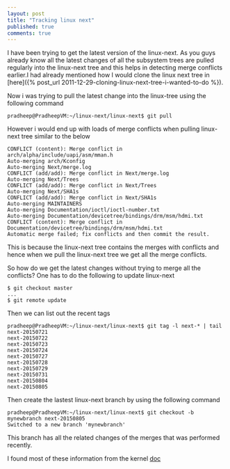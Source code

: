 ```yaml
---
layout: post
title: "Tracking linux next"
published: true
comments: true
---
```

I have been trying to get the latest version of the linux-next. As you guys already know all the latest changes of all the subsystem trees are pulled regularly into the linux-next tree and this helps in detecting merge conflicts earlier.I had already mentioned how I would clone the linux next tree in [here]({% post_url 2011-12-29-cloning-linux-next-tree-i-wanted-to-do %}).

Now i was trying to pull the latest change into the linux-tree using the following command

```
pradheep@PradheepVM:~/linux-next/linux-next$ git pull

```
However i would end up with loads of merge conflicts when pulling linux-next tree similar to the below

```	
CONFLICT (content): Merge conflict in arch/alpha/include/uapi/asm/mman.h
Auto-merging arch/Kconfig
Auto-merging Next/merge.log
CONFLICT (add/add): Merge conflict in Next/merge.log
Auto-merging Next/Trees
CONFLICT (add/add): Merge conflict in Next/Trees
Auto-merging Next/SHA1s
CONFLICT (add/add): Merge conflict in Next/SHA1s
Auto-merging MAINTAINERS
Auto-merging Documentation/ioctl/ioctl-number.txt
Auto-merging Documentation/devicetree/bindings/drm/msm/hdmi.txt
CONFLICT (content): Merge conflict in Documentation/devicetree/bindings/drm/msm/hdmi.txt
Automatic merge failed; fix conflicts and then commit the result.
```

This is because the linux-next tree contains the merges with conflicts and hence when we pull the linux-next tree we get all the merge conflicts.

So how do we get the latest changes without trying to merge all the conflicts?
One has to do the following to update linux-next 

```
$ git checkout master   
...
$ git remote update 
```

Then we can list out the recent tags 

```
pradheep@PradheepVM:~/linux-next/linux-next$ git tag -l next-* | tail
next-20150721
next-20150722
next-20150723
next-20150724
next-20150727
next-20150728
next-20150729
next-20150731
next-20150804
next-20150805
```

Then create the lastest linux-next branch by using the following command

```
pradheep@PradheepVM:~/linux-next/linux-next$ git checkout -b mynewbranch next-20150805
Switched to a new branch 'mynewbranch'
```

This branch has all the related changes of the merges that was performed recently.

I found most of these information from the kernel [doc](https://www.kernel.org/doc/man-pages/linux-next.html)